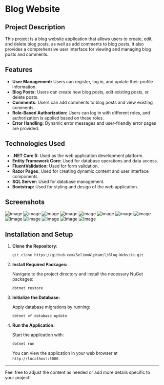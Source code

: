 # Blog Website

## Project Description

This project is a blog website application that allows users to create, edit, and delete blog posts, as well as add comments to blog posts. It also provides a comprehensive user interface for viewing and managing blog posts and comments.

## Features

- **User Management:** Users can register, log in, and update their profile information.
- **Blog Posts:** Users can create new blog posts, edit existing posts, or delete posts.
- **Comments:** Users can add comments to blog posts and view existing comments.
- **Role-Based Authorization:** Users can log in with different roles, and authorization is applied based on these roles.
- **Error Handling:** Dynamic error messages and user-friendly error pages are provided.

## Technologies Used

- **.NET Core 5:** Used as the web application development platform.
- **Entity Framework Core:** Used for database operations and data access.
- **FluentValidation:** Used for form validation.
- **Razor Pages:** Used for creating dynamic content and user interface components.
- **SQL Server:** Used for database management.
- **Bootstrap:** Used for styling and design of the web application.


## Screenshots

![image](https://github.com/user-attachments/assets/280cfdc6-30c5-49e0-9b37-56af61da4059)
![image](https://github.com/user-attachments/assets/ad6ab948-3818-4148-b0f9-2a6e563239c0)
![image](https://github.com/user-attachments/assets/7f75c932-c636-4ecb-ad13-c9b6779e6639)
![image](https://github.com/user-attachments/assets/c3d130da-b4d8-4cd5-9f95-a1fef8854fe0)
![image](https://github.com/user-attachments/assets/fc6086cf-2c01-45f8-bd59-b73def6a1cb8)
![image](https://github.com/user-attachments/assets/9168ec44-fdf2-4589-89af-ffc69c82289c)
![image](https://github.com/user-attachments/assets/5a5c2ce9-7dab-4384-af81-11a4fc489343)
![image](https://github.com/user-attachments/assets/4e378e59-704c-43ec-a6da-d2c1226ea8dc)
![image](https://github.com/user-attachments/assets/b64c85e9-44f4-42a7-af3d-7c820e50362c)
![image](https://github.com/user-attachments/assets/2c32be97-b4af-401f-a44d-317de4a36d7d)
![image](https://github.com/user-attachments/assets/c79d13e0-21f0-4118-817b-8a0771dc9d56)
![image](https://github.com/user-attachments/assets/4314688c-2ed4-4f3f-a834-138774fdca7f)
![image](https://github.com/user-attachments/assets/007863e6-3fd5-4b7b-b908-bd0c04c4fb37)











## Installation and Setup

1. **Clone the Repository:**

   ```bash
   git clone https://github.com/SelimmAlpKamil/Blog-Website.git
   ```

2. **Install Required Packages:**

   Navigate to the project directory and install the necessary NuGet packages:

   ```bash
   dotnet restore
   ```

3. **Initialize the Database:**

   Apply database migrations by running:

   ```bash
   dotnet ef database update
   ```

4. **Run the Application:**

   Start the application with:

   ```bash
   dotnet run
   ```

   You can view the application in your web browser at `http://localhost:5000`.




---

Feel free to adjust the content as needed or add more details specific to your project!
